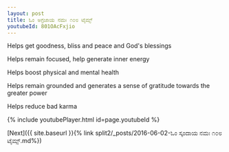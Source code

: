```yaml
---
layout: post
title: ಓಂ ಅಗ್ರಜಾಯ ನಮಃ ೧೦೮ ಟೈಮ್ಸ್
youtubeId: 801OAcFxjio
---
```

 
 
Helps get goodness, bliss and peace and God's blessings
 
Helps remain focused, help generate inner energy 
 
Helps boost physical and mental health 
 
Helps remain grounded and generates a sense of gratitude towards the greater power 
 
Helps reduce bad karma
 
 
 
 


{% include youtubePlayer.html id=page.youtubeId %}
 
[Next]({{ site.baseurl }}{% link  split2/_posts/2016-06-02-ಓಂ ಸ್ಕಂದಾಯ ನಮಃ ೧೦೮ ಟೈಮ್ಸ್.md%})
 
